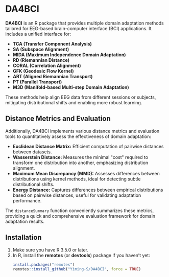 # DA4BCI

**DA4BCI** is an R package that provides multiple domain adaptation methods tailored for EEG-based brain-computer interface (BCI) applications. It includes a unified interface for:

- **TCA (Transfer Component Analysis)**
- **SA (Subspace Alignment)**
- **MIDA (Maximum Independence Domain Adaptation)**
- **RD (Riemannian Distance)**
- **CORAL (Correlation Alignment)**
- **GFK (Geodesic Flow Kernel)**
- **ART (Aligned Riemannian Transport)**
- **PT (Parallel Transport)**
- **M3D (Manifold-based Multi-step Domain Adaptation)**

These methods help align EEG data from different sessions or subjects, mitigating distributional shifts and enabling more robust learning.

## Distance Metrics and Evaluation

Additionally, DA4BCI implements various distance metrics and evaluation tools to quantitatively assess the effectiveness of domain adaptation:

- **Euclidean Distance Matrix:** Efficient computation of pairwise distances between datasets.
- **Wasserstein Distance:** Measures the minimal "cost" required to transform one distribution into another, emphasizing distribution alignment.
- **Maximum Mean Discrepancy (MMD):** Assesses differences between distributions using kernel methods, ideal for detecting subtle distributional shifts.
- **Energy Distance:** Captures differences between empirical distributions based on pairwise distances, useful for validating adaptation performance.

The `distanceSummary` function conveniently summarizes these metrics, providing a quick and comprehensive evaluation framework for domain adaptation results.

## Installation

1. Make sure you have R 3.5.0 or later.
2. In R, install the **remotes** (or **devtools**) package if you haven’t yet:
   ```r
   install.packages("remotes")
   remotes::install_github("Yiming-S/DA4BCI", force = TRUE)



   
